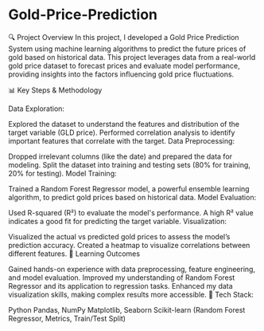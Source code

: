 # Gold-Price-Prediction

🔍 Project Overview
In this project, I developed a Gold Price Prediction System using machine learning algorithms to predict the future prices of gold based on historical data. This project leverages data from a real-world gold price dataset to forecast prices and evaluate model performance, providing insights into the factors influencing gold price fluctuations.

📊 Key Steps & Methodology

Data Exploration:

Explored the dataset to understand the features and distribution of the target variable (GLD price).
Performed correlation analysis to identify important features that correlate with the target.
Data Preprocessing:

Dropped irrelevant columns (like the date) and prepared the data for modeling.
Split the dataset into training and testing sets (80% for training, 20% for testing).
Model Training:

Trained a Random Forest Regressor model, a powerful ensemble learning algorithm, to predict gold prices based on historical data.
Model Evaluation:

Used R-squared (R²) to evaluate the model's performance. A high R² value indicates a good fit for predicting the target variable.
Visualization:

Visualized the actual vs predicted gold prices to assess the model’s prediction accuracy.
Created a heatmap to visualize correlations between different features.
🧠 Learning Outcomes

Gained hands-on experience with data preprocessing, feature engineering, and model evaluation.
Improved my understanding of Random Forest Regressor and its application to regression tasks.
Enhanced my data visualization skills, making complex results more accessible.
🚀 Tech Stack:

Python
Pandas, NumPy
Matplotlib, Seaborn
Scikit-learn (Random Forest Regressor, Metrics, Train/Test Split)
